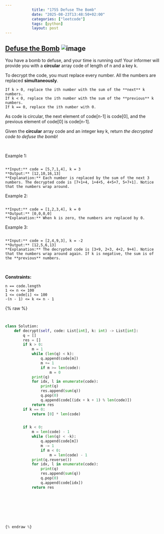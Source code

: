 ```yaml
---
            title: "1755 Defuse The Bomb"
            date: "2025-08-23T13:48:50+02:00"
            categories: ["leetcode"]
            tags: [python]
            layout: post
---
```

            
## [Defuse the Bomb](https://leetcode.com/problems/defuse-the-bomb) ![image](https://img.shields.io/badge/Difficulty-Easy-brightgreen)

You have a bomb to defuse, and your time is running out! Your informer will provide you with a **circular** array code of length of n and a key k.

To decrypt the code, you must replace every number. All the numbers are replaced **simultaneously**.

	If k > 0, replace the ith number with the sum of the **next** k numbers.
	If k < 0, replace the ith number with the sum of the **previous** k numbers.
	If k == 0, replace the ith number with 0.

As code is circular, the next element of code[n-1] is code[0], and the previous element of code[0] is code[n-1].

Given the **circular** array code and an integer key k, return *the decrypted code to defuse the bomb*!

 

Example 1:

```

**Input:** code = [5,7,1,4], k = 3
**Output:** [12,10,16,13]
**Explanation:** Each number is replaced by the sum of the next 3 numbers. The decrypted code is [7+1+4, 1+4+5, 4+5+7, 5+7+1]. Notice that the numbers wrap around.

```

Example 2:

```

**Input:** code = [1,2,3,4], k = 0
**Output:** [0,0,0,0]
**Explanation:** When k is zero, the numbers are replaced by 0. 

```

Example 3:

```

**Input:** code = [2,4,9,3], k = -2
**Output:** [12,5,6,13]
**Explanation:** The decrypted code is [3+9, 2+3, 4+2, 9+4]. Notice that the numbers wrap around again. If k is negative, the sum is of the **previous** numbers.

```

 

**Constraints:**

	n == code.length
	1 <= n <= 100
	1 <= code[i] <= 100
	-(n - 1) <= k <= n - 1

{% raw %}


```python


class Solution:
    def decrypt(self, code: List[int], k: int) -> List[int]:
        q = []
        res = []
        if k > 0:
            m = 1
            while (len(q) < k):
                q.append(code[m])
                m += 1
                if m >= len(code):
                    m = 0
            print(q)
            for idx, l in enumerate(code):
                print(q)
                res.append(sum(q))
                q.pop(0)
                q.append(code[(idx + k + 1) % len(code)])
            return res
        if k == 0:
            return [0] * len(code)


        if k < 0:
            m = len(code) - 1
            while (len(q) < -k):
                q.append(code[m])
                m -= 1
                if m < 0:
                    m = len(code) - 1
            print(q.reverse())
            for idx, l in enumerate(code):
                print(q)
                res.append(sum(q))
                q.pop(0)
                q.append(code[idx])
            return res








{% endraw %}
```
